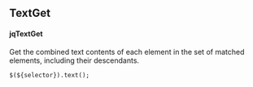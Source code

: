 ## TextGet
#### jqTextGet
Get the combined text contents of each element in the set of matched elements, including their descendants.
```
$(${selector}).text();
```